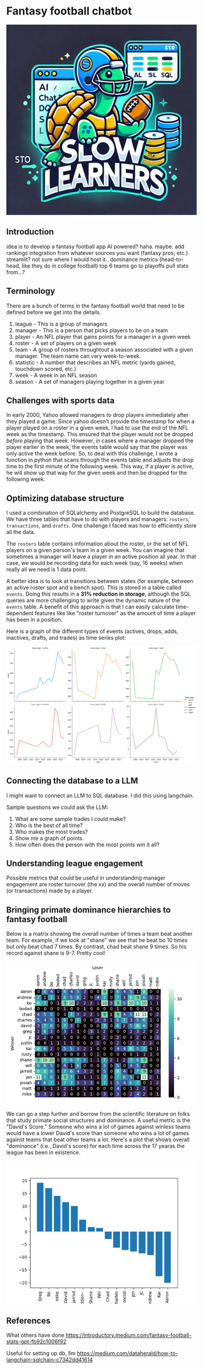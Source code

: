 # Fantasy football chatbot

<!-- ![](assets/dalle_turtle.jpg) -->
![](assets/dalle_logo2.jpg)
<!-- ![](assets/dalle_logo3.webp) -->

## Introduction

idea is to develop a fantasy football app
AI powered? haha. maybe.
add rankings integration from whatever sources you want (fantasy pros, etc.)
streamlit? not sure where I would host it..
dominance metrics (head-to-head, like they do in college football)
top 6 teams go to playoffs
pull stats from...?

## Terminology

There are a bunch of terms in the fantasy football world that need to be defined before we get into the details.

1. league - This is a group of managers
2. manager - This is a person that picks players to be on a team
3. player - An NFL player that gains points for a manager in a given week
4. roster - A set of players on a given week
5. team - A group of rosters throughtout a season associated with a given manager. The team name can vary week-to-week. 
6. statistic - A number that describes an NFL metric (yards gained, touchdown scored, etc.)
7. week - A week in an NFL season
8. season - A set of managers playing together in a given year

## Challenges with sports data

<!-- talk about database normalization maybe (1NF, 2NF, 3NF compliant) -->

In early 2000, Yahoo allowed managers to drop players immediately after they played a game. Since yahoo doesn't provide the timestamp for when a player played on a roster in a given week, I had to use the end of the NFL week as the timestamp. This ensured that the player would not be dropped _before_ playing that week. However, in cases where a manager dropped the player earlier in the week, the events table would say that the player was only active the week before. So, to deal with this challenge, I wrote a function in python that scans through the events table and adjusts the drop time to the first minute of the following week. This way, if a player is active, he will show up that way for the given week and then be dropped for the following week.

## Optimizing database structure

I used a combination of SQLalchemy and PostgreSQL to build the database. We have three tables that have to do with players and managers: `rosters`, `transactions`, and `drafts`. One challenge I faced was how to efficiently store all the data.

The `rosters` table contains information about the roster, or the set of NFL players on a given person's team in a given week. You can imagine that sometimes a manager will leave a player in an active position all year. In that case, we would be recording data for each week (say, 16 weeks) when really all we need is 1 data point.

A better idea is to look at transitions between states (for example, between an active roster spot and a bench spot). This is stored in a table called `events`. Doing this results in a __31% reduction in storage__, although the SQL queries are more challenging to write given the dynamic nature of the `events` table. A benefit of this approach is that I can easily calculate time-dependent features like like "roster turnover" as the amount of time a player has been in a position.

Here is a graph of the different types of events (actives, drops, adds, inactives, drafts, and trades) as time series plot:

![](figures/transaction_type_yearly_count.png)

## Connecting the database to a LLM

I might want to connect an LLM to SQL database. I did this using langchain.

Sample questions we could ask the LLM:
1. What are some sample trades I could make?
2. Who is the best of all time?
3. Who makes the most trades?
4. Show me a graph of points.
5. How often does the person with the most points win it all?

## Understanding league engagement

Possible metrics that could be useful in understanding manager engagement are roster turnover (the xx) and the overall number of moves (or transactions) made by a player.

## Bringing primate dominance hierarchies to fantasy football

Below is a matrix showing the overall number of times a team beat another team. For example, if we look at "shane" we see that he beat bo 10 times but only beat chad 7 times. By contrast, chad beat shane 9 times. So his record against shane is 9-7. Pretty cool!

![](figures/dominance_matrix.png)

We can go a step further and borrow from the scientific literature on folks that study primate social structures and dominance. A useful metric is the "David's Score." Someone who wins a lot of games against winless teams would have a lower David's score than someone who wins a lot of games against teams that beat other teams a lot. Here's a plot that shows overall "dominance" (i.e., David's score) for each time across the 17 yearas the league has been in existence.

![](figures/davids.png)


## References

What others have done
https://introductory.medium.com/fantasy-football-stats-gpt-fb92c1006f92

Useful for setting up db, llm
https://medium.com/dataherald/how-to-langchain-sqlchain-c7342dd41614

